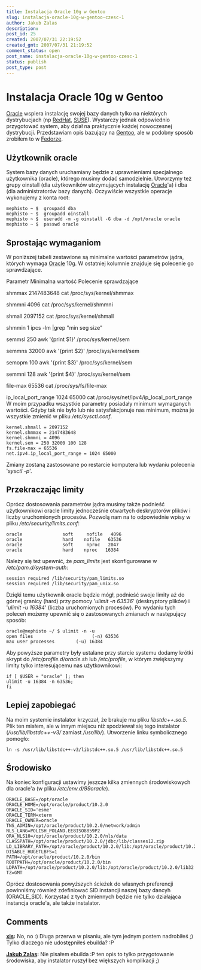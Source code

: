 ```yaml
---
title: Instalacja Oracle 10g w Gentoo
slug: instalacja-oracle-10g-w-gentoo-czesc-1
author: Jakub Zalas
description: 
post_id: 25
created: 2007/07/31 22:19:52
created_gmt: 2007/07/31 21:19:52
comment_status: open
post_name: instalacja-oracle-10g-w-gentoo-czesc-1
status: publish
post_type: post
---
```


<!--Oracle wspiera instalację swojej bazy danych tylko na niektórych dystrybucjach (np RedHat, SUSE). Wystarczy jednak odpowiednio przygotować system, aby dział na praktycznie każdej nowoczesnej dystrybucji. Przedstawiam opis bazujący na Gentoo, ale w podobny sposób zrobiłem to w Fedorze.
-->

# Instalacja Oracle 10g w Gentoo

[Oracle](http://pl.wikipedia.org/wiki/Oracle_%28baza_danych%29) wspiera instalację swojej bazy danych tylko na niektórych dystrybucjach (np [RedHat](http://www.redhat.com/), [SUSE](http://www.novell.com/linux/)). Wystarczy jednak odpowiednio przygotować system, aby dział na praktycznie każdej nowoczesnej dystrybucji. Przedstawiam opis bazujący na [Gentoo](http://www.gentoo.org), ale w podobny sposób zrobiłem to w [Fedorze](http://fedoraproject.org/). 

## Użytkownik oracle

System bazy danych uruchamiany będzie z uprawnieniami specjalnego użytkownika (oracle), którego musimy dodać samodzielnie. Utworzymy też grupy oinstall (dla użytkowników utrzymujących instalację [Oracle](http://pl.wikipedia.org/wiki/Oracle_%28baza_danych%29)'a) i dba (dla administratorów bazy danych). Oczywiście wszystkie operacje wykonujemy z konta root: 
    
    
    mephisto ~ $  groupadd dba
    mephisto ~ $  groupadd oinstall
    mephisto ~ $  useradd -m -g oinstall -G dba -d /opt/oracle oracle
    mephisto ~ $  passwd oracle

## Sprostając wymaganiom

W poniższej tabeli zestawione są minimalne wartości parametrów jądra, których wymaga [Oracle](http://pl.wikipedia.org/wiki/Oracle_%28baza_danych%29) 10g. W ostatniej kolumnie znajduje się polecenie go sprawdzające. 

Parametr Minimalna wartość Polecenie sprawdzające

shmmax
2147483648
cat /proc/sys/kernel/shmmax

shmmni
4096
cat /proc/sys/kernel/shmmni

shmall
2097152
cat /proc/sys/kernel/shmall

shmmin
1
ipcs -lm |grep "min seg size"

semmsl
250
awk '{print $1}' /proc/sys/kernel/sem

semmns
32000
awk '{print $2}' /proc/sys/kernel/sem

semopm
100
awk '{print $3}' /proc/sys/kernel/sem

semmni
128
awk '{print $4}' /proc/sys/kernel/sem

file-max
65536
cat /proc/sys/fs/file-max

ip_local_port_range
1024 65000
cat /proc/sys/net/ipv4/ip_local_port_range
W moim przypadku wszystkie parametry posiadały minimum wymaganych wartości. Gdyby tak nie było lub nie satysfakcjonuje nas minimum, można je wszystkie zmienić w pliku _/etc/sysctl.conf_. 
    
    
    kernel.shmall = 2097152
    kernel.shmmax = 2147483648
    kernel.shmmni = 4096
    kernel.sem = 250 32000 100 128
    fs.file-max = 65536
    net.ipv4.ip_local_port_range = 1024 65000

Zmiany zostaną zastosowane po restarcie komputera lub wydaniu polecenia '_sysctl -p_'. 

## Przekraczając limity

Oprócz dostosowania parametrów jądra musimy także podnieść użytkownikowi oracle limity jednocześnie otwartych deskryptorów plików i liczby uruchomionych procesów. Pozwolą nam na to odpowiednie wpisy w pliku _/etc/security/limits.conf_: 
    
    
    oracle               soft     nofile   4096
    oracle               hard    nofile   63536
    oracle               soft     nproc   2047
    oracle               hard    nproc   16384

Należy się też upewnić, że _pam_limits_ jest skonfigurowane w _/etc/pam.d/system-auth_: 
    
    
    session required /lib/security/pam_limits.so
    session required /lib/security/pam_unix.so

Dzięki temu użytkownik oracle będzie mógł‚ podnieść swoje limity aż do górnej granicy (hard) przy pomocy '_ulimit -n 63536_' (deskryptory plików) i '_ulimit -u 16384_' (liczba uruchomionych procesów). Po wydaniu tych poleceń możemy upewnić się o zastosowanych zmianach w następujący sposób: 
    
    
    oracle@mephisto ~/ $ ulimit -n -u
    open files                      (-n) 63536
    max user processes        (-u) 16384

Aby powyższe parametry były ustalane przy starcie systemu dodamy krótki skrypt do _/etc/profile.d/oracle.sh_ lub _/etc/profile_, w którym zwiększymy limity tylko interesującemu nas użytkownikowi: 
    
    
    if [ $USER = "oracle" ]; then
    ulimit -u 16384 -n 63536;
    fi

## Lepiej zapobiegać

Na moim systemie instalator krzyczał, że brakuje mu pliku _libstdc++.so.5_. Plik ten miałem, ale w innym miejscu niż spodziewał się tego instalator (_/usr/lib/libstdc++-v3/_ zamiast _/usr/lib/_). Utworzenie linku symbolicznego pomogło: 
    
    
    ln -s /usr/lib/libstdc++-v3/libstdc++.so.5 /usr/lib/libstdc++.so.5

## Środowisko

Na koniec konfiguracji ustawimy jeszcze kilka zmiennych środowiskowych dla oracle'a (w pliku _/etc/env.d/99oracle_). 
    
    
    ORACLE_BASE=/opt/oracle
    ORACLE_HOME=/opt/oracle/product/10.2.0
    ORACLE_SID='esme'
    ORACLE_TERM=xterm
    ORACLE_OWNER=oracle
    TNS_ADMIN=/opt/oracle/product/10.2.0/network/admin
    NLS_LANG=POLISH_POLAND.EE8ISO8859P2
    ORA_NLS10=/opt/oracle/product/10.2.0/nls/data
    CLASSPATH=/opt/oracle/product/10.2.0/jdbc/lib/classes12.zip
    LD_LIBRARY_PATH=/opt/oracle/product/10.2.0/lib:/opt/oracle/product/10.2.0/lib32
    DISABLE_HUGETLBFS=1
    PATH=/opt/oracle/product/10.2.0/bin
    ROOTPATH=/opt/oracle/product/10.2.0/bin
    LDPATH=/opt/oracle/product/10.2.0/lib:/opt/oracle/product/10.2.0/lib32
    TZ=GMT

Oprócz dostosowania powyższych ścieżek do własnych preferencji powinniśmy również zdefiniować SID instancji naszej bazy dancyh (ORACLE_SID). Korzystać z tych zmiennych będzie nie tylko działająca instancja oracle'a, ale także instalator.

## Comments

**[xis](#2026 "2007-08-01 11:52:46"):** No, no :) Długa przerwa w pisaniu, ale tym jednym postem nadrobiłeś ;) Tylko dlaczego nie udostępniłeś ebuilda? :P

**[Jakub Zalas](#2033 "2007-08-01 15:35:43"):** Nie pisałem ebuilda :P ten opis to tylko przygotowanie środowiska, aby instalator ruszył bez większych komplikacji ;)

